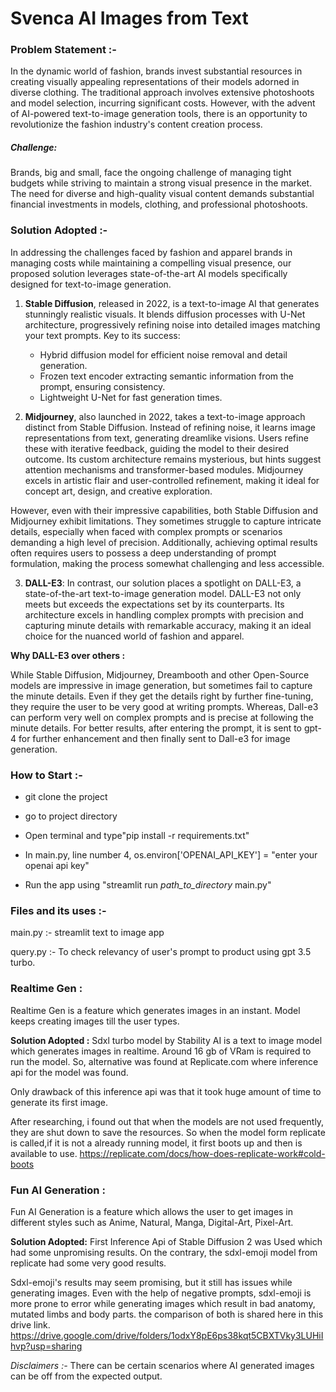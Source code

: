 # Svenca AI Images from Text

### Problem Statement :-
In the dynamic world of fashion, brands invest substantial 
resources in creating visually appealing representations of their
models adorned in diverse clothing. The traditional approach
involves extensive photoshoots and model selection, incurring
significant costs. However, with the advent of AI-powered 
text-to-image generation tools, there is an opportunity to 
revolutionize the fashion industry's content creation process.
##### Challenge:
Brands, big and small, face the ongoing challenge of managing tight budgets while striving to maintain a strong visual presence in the market. The need for diverse and high-quality visual content demands substantial financial investments in models, clothing, and professional photoshoots.


### Solution Adopted :-
In addressing the challenges faced by fashion and apparel
brands in managing costs while maintaining a compelling visual 
presence, our proposed solution leverages state-of-the-art AI
models specifically designed for text-to-image generation.

1. **Stable Diffusion**, released in 2022, is a text-to-image AI that generates stunningly realistic visuals. It blends diffusion processes with U-Net architecture, progressively refining noise into detailed images matching your text prompts. Key to its success:

   * Hybrid diffusion model for efficient noise removal and detail generation.
   * Frozen text encoder extracting semantic information from the prompt, ensuring consistency.
   * Lightweight U-Net for fast generation times.
   

2. **Midjourney**, also launched in 2022, takes a text-to-image approach distinct from Stable Diffusion. Instead of refining noise, it learns image representations from text, generating dreamlike visions. Users refine these with iterative feedback, guiding the model to their desired outcome. Its custom architecture remains mysterious, but hints suggest attention mechanisms and transformer-based modules. Midjourney excels in artistic flair and user-controlled refinement, making it ideal for concept art, design, and creative exploration. 


However, even with their impressive capabilities, both Stable Diffusion and Midjourney exhibit limitations. They sometimes struggle to capture intricate details, especially when faced with complex prompts or scenarios demanding a high level of precision. Additionally, achieving optimal results often requires users to possess a deep understanding of prompt formulation, making the process somewhat challenging and less accessible.

3. **DALL-E3**: In contrast, our solution places a spotlight on DALL-E3, a state-of-the-art text-to-image generation model. DALL-E3 not only meets but exceeds the expectations set by its counterparts. Its architecture excels in handling complex prompts with precision and capturing minute details with remarkable accuracy, making it an ideal choice for the nuanced world of fashion and apparel.

**Why DALL-E3 over others :**

While Stable Diffusion, Midjourney, Dreambooth and other Open-Source models are impressive in image generation, but sometimes fail to capture the minute details. Even if they get the details right by further fine-tuning, they require the user to be very good at writing prompts. Whereas, Dall-e3 can perform very well on complex prompts and is precise at following the minute details. For better results, after entering the prompt, it is sent to gpt-4 for further enhancement and then finally sent to Dall-e3 for image generation.

### How to Start :-
* git clone the project
* go to project directory
* Open terminal and type"pip install -r requirements.txt"
* In main.py, line number 4, os.environ['OPENAI_API_KEY'] = "enter your openai api key"

* Run the app using "streamlit run _path_to_directory_ main.py"
### Files and its uses :-
main.py :- streamlit text to image app

query.py :- To check relevancy of user's prompt to product using gpt 3.5 turbo.


### Realtime Gen :
Realtime Gen is a feature which generates images in an instant. Model keeps creating
images till the user types.

**Solution Adopted :**
Sdxl turbo model by Stability AI is a text to image model which generates images in realtime.
Around 16 gb of VRam is required to run the model. So, alternative was found at Replicate.com where inference api for the model was found.

Only drawback of this inference api was that it took huge amount of time to generate its first image.
  
After researching, i found out that when the models are not used frequently, they are shut down to 
save the resources. So when the model form replicate is called,if it is not a already running model,
it first boots up and then is available to use.
https://replicate.com/docs/how-does-replicate-work#cold-boots

### Fun AI Generation :
Fun AI Generation is a feature which allows the user to get images in different styles such
as Anime, Natural, Manga, Digital-Art, Pixel-Art.

**Solution Adopted:**
First Inference Api of Stable Diffusion 2 was Used which had some unpromising results. On the contrary, 
the sdxl-emoji model from replicate had some very good results. 

Sdxl-emoji's results may seem promising, but it still has issues while generating images.
Even with the help of negative prompts, sdxl-emoji is more prone to error while generating images
which result in bad anatomy, mutated limbs and body parts.
the comparison of both is shared here in this drive link.
https://drive.google.com/drive/folders/1odxY8pE6ps38kqt5CBXTVky3LUHiIhvp?usp=sharing



_Disclaimers :-_
There can be certain scenarios where AI generated images 
can be off from the expected output. 
